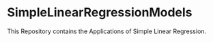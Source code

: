 # SimpleLinearRegressionModels
This Repository contains the Applications of Simple Linear Regression.
